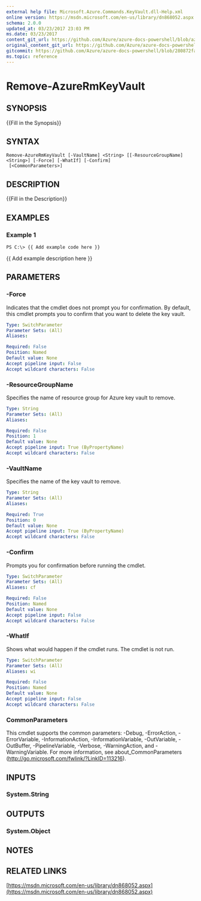 ```yaml
---
external help file: Microsoft.Azure.Commands.KeyVault.dll-Help.xml
online version: https://msdn.microsoft.com/en-us/library/dn868052.aspx
schema: 2.0.0
updated_at: 03/23/2017 23:03 PM
ms.date: 03/23/2017
content_git_url: https://github.com/Azure/azure-docs-powershell/blob/azurestack/azureps-cmdlets-docs/ResourceManager/AzureRM.KeyVault/v1.1.3.4/Remove-AzureRmKeyVault.md
original_content_git_url: https://github.com/Azure/azure-docs-powershell/blob/azurestack/azureps-cmdlets-docs/ResourceManager/AzureRM.KeyVault/v1.1.3.4/Remove-AzureRmKeyVault.md
gitcommit: https://github.com/Azure/azure-docs-powershell/blob/280872fa529e03be2466fa2252957a2060a9dfe4
ms.topic: reference
---
```


# Remove-AzureRmKeyVault

## SYNOPSIS
{{Fill in the Synopsis}}

## SYNTAX

```
Remove-AzureRmKeyVault [-VaultName] <String> [[-ResourceGroupName] <String>] [-Force] [-WhatIf] [-Confirm]
 [<CommonParameters>]
```

## DESCRIPTION
{{Fill in the Description}}

## EXAMPLES

### Example 1
```
PS C:\> {{ Add example code here }}
```

{{ Add example description here }}

## PARAMETERS

### -Force
Indicates that the cmdlet does not prompt you for confirmation.
By default, this cmdlet prompts you to confirm that you want to delete the key vault.

```yaml
Type: SwitchParameter
Parameter Sets: (All)
Aliases: 

Required: False
Position: Named
Default value: None
Accept pipeline input: False
Accept wildcard characters: False
```

### -ResourceGroupName
Specifies the name of resource group for Azure key vault to remove.

```yaml
Type: String
Parameter Sets: (All)
Aliases: 

Required: False
Position: 1
Default value: None
Accept pipeline input: True (ByPropertyName)
Accept wildcard characters: False
```

### -VaultName
Specifies the name of the key vault to remove.

```yaml
Type: String
Parameter Sets: (All)
Aliases: 

Required: True
Position: 0
Default value: None
Accept pipeline input: True (ByPropertyName)
Accept wildcard characters: False
```

### -Confirm
Prompts you for confirmation before running the cmdlet.

```yaml
Type: SwitchParameter
Parameter Sets: (All)
Aliases: cf

Required: False
Position: Named
Default value: None
Accept pipeline input: False
Accept wildcard characters: False
```

### -WhatIf
Shows what would happen if the cmdlet runs.
The cmdlet is not run.

```yaml
Type: SwitchParameter
Parameter Sets: (All)
Aliases: wi

Required: False
Position: Named
Default value: None
Accept pipeline input: False
Accept wildcard characters: False
```

### CommonParameters
This cmdlet supports the common parameters: -Debug, -ErrorAction, -ErrorVariable, -InformationAction, -InformationVariable, -OutVariable, -OutBuffer, -PipelineVariable, -Verbose, -WarningAction, and -WarningVariable. For more information, see about_CommonParameters (http://go.microsoft.com/fwlink/?LinkID=113216).

## INPUTS

### System.String

## OUTPUTS

### System.Object

## NOTES

## RELATED LINKS

[https://msdn.microsoft.com/en-us/library/dn868052.aspx](https://msdn.microsoft.com/en-us/library/dn868052.aspx)

